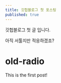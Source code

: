```yaml
---
title: 깃헙블로그 첫 포스팅
published: true
---
```


깃헙블로그 첫 글 입니다.

아직 서툴지만 적응하겠죠?



# [](#header-1)old-radio

This is the first post!